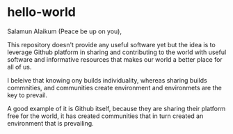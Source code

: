 # hello-world
Salamun Alaikum (Peace be up on you),

This repository doesn't provide any useful software yet but the idea is to leverage Github platform in sharing and contributing to the world with useful software and informative resources that makes our world a better place for all of us.

I beleive that knowing ony builds individuality, whereas sharing builds commnities, and communities create environment and environmets are the key to prevail.

A good example of it is Github itself, because they are sharing their platform free for the world, it has created communities that in turn created an environment that is prevailing.



